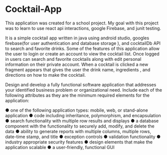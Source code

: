 # Cocktail-App


This application was created for a school project. My goal with this project was to learn to use react api interactions, google Firebase, and junit testing. 

It is a simple cocktail app written in java using android studio, googles firebase(for user authentication and database storage ), and cocktailDb API to search and favorite drinks.
Some of the features of this application allow the user to login or create an account to view the cocktail list.
Once logged in users can search and favorite cocktails along with edit personal information on their private account.
When a cocktail is clicked a new fragment appears that gives the user the drink name, ingredients , and directions on how to make the cocktail. 



Design and develop a fully functional software application that addresses your identified business problem or organizational need. Include each  of the following attributes as they are the minimum required elements  for the application:

●  one of the following application types: mobile, web, or stand-alone application 
●  code including inheritance, polymorphism, and encapsulation
●  search functionality with multiple row results and displays
●  a database component with the functionality to securely add, modify, and delete the data
●  ability to generate reports with multiple columns, multiple rows, date-time stamp, and title
●  exception controls
●  validation functionality
●  industry appropriate security features
●  design elements that make the application scalable
●  a user-friendly, functional GUI
